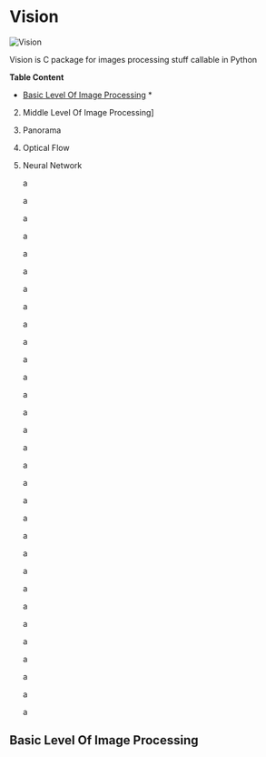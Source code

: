 # Vision

![Vision](https://github.com/DiaaZiada/Vision/blob/master/images/Vision.jpg)

Vision is C package for images processing stuff callable in Python

**Table Content**

 

 * [Basic Level Of Image Processing](#Basic%20Level%20Of%20Image%20Processing)
	 *
	 
 2. Middle Level Of Image Processing]
 3. Panorama
 4. Optical Flow
 5. Neural Network
	
	a

	
	a

	
	a

	
	a

	
	a

	
	a

	
	a

	
	a

	
	a

	
	a

	
	a

	
	a

	
	a

	
	a

	
	a

	
	a

	
	a

	
	a

	
	a

	
	a

	
	a

	
	a

	
	a

	
	a

	
	a

	
	a

	
	a

	
	a

	
	a

	
	a

	
	a

## Basic Level Of Image Processing


 
